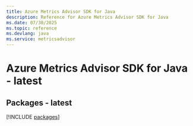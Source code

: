 ```yaml
---
title: Azure Metrics Advisor SDK for Java
description: Reference for Azure Metrics Advisor SDK for Java
ms.date: 07/30/2025
ms.topic: reference
ms.devlang: java
ms.service: metricsadvisor
---
```

# Azure Metrics Advisor SDK for Java - latest
## Packages - latest
[!INCLUDE [packages](metrics-advisor-index.md)]